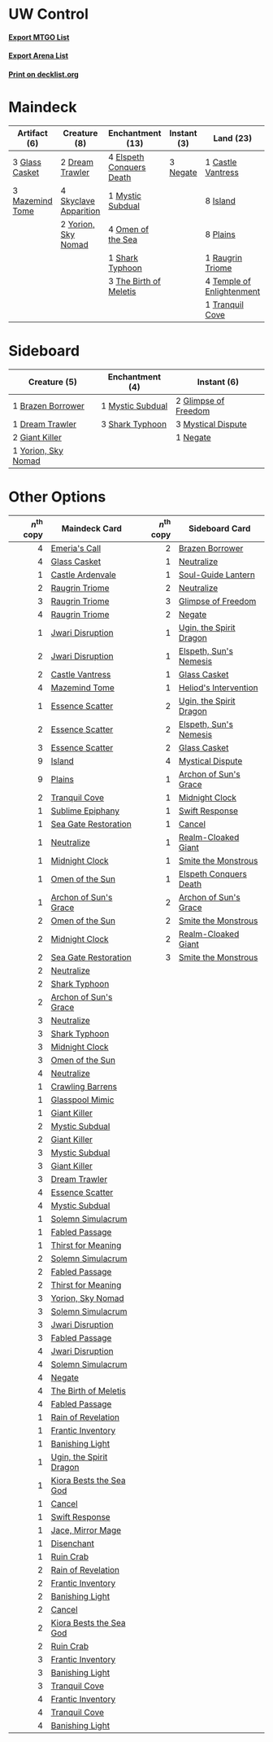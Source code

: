 # UW Control

#### [Export MTGO List](../collection/UW%20Control/UW%20Control.txt)
#### [Export Arena List](../collection/UW%20Control/UW%20Control_arena.txt)
#### [Print on decklist.org](http://decklist.org/?deckmain=1%09Castle%20Vantress%0A2%09Dream%20Trawler%0A4%09Elspeth%20Conquers%20Death%0A3%09Emeria's%20Call%0A3%09Glass%20Casket%0A8%09Island%0A3%09Mazemind%20Tome%0A1%09Mystic%20Subdual%0A3%09Negate%0A4%09Omen%20of%20the%20Sea%0A8%09Plains%0A1%09Raugrin%20Triome%0A1%09Shark%20Typhoon%0A4%09Shatter%20the%20Sky%0A4%09Skyclave%20Apparition%0A4%09Temple%20of%20Enlightenment%0A3%09The%20Birth%20of%20Meletis%0A1%09Tranquil%20Cove%0A2%09Yorion,%20Sky%20Nomad&deckside=1%09Brazen%20Borrower%0A1%09Dream%20Trawler%0A2%09Giant%20Killer%0A2%09Glimpse%20of%20Freedom%0A1%09Mystic%20Subdual%0A3%09Mystical%20Dispute%0A1%09Negate%0A3%09Shark%20Typhoon%0A1%09Yorion,%20Sky%20Nomad)
# Maindeck

|                                       Artifact (6)                                       |                                          Creature (8)                                          |                                         Enchantment (13)                                          |                                    Instant (3)                                    |                                             Land (23)                                              |                                        Sorcery (7)                                         |
|------------------------------------------------------------------------------------------|------------------------------------------------------------------------------------------------|---------------------------------------------------------------------------------------------------|-----------------------------------------------------------------------------------|----------------------------------------------------------------------------------------------------|--------------------------------------------------------------------------------------------|
|3 [Glass Casket](http://gatherer.wizards.com/Pages/Card/Details.aspx?multiverseid=472977) |2 [Dream Trawler](http://gatherer.wizards.com/Pages/Card/Details.aspx?multiverseid=476465)      |4 [Elspeth Conquers Death](http://gatherer.wizards.com/Pages/Card/Details.aspx?multiverseid=476264)|3 [Negate](http://gatherer.wizards.com/Pages/Card/Details.aspx?multiverseid=423707)|1 [Castle Vantress](http://gatherer.wizards.com/Pages/Card/Details.aspx?multiverseid=473204)        |3 [Emeria's Call](http://gatherer.wizards.com/Pages/Card/Details.aspx?multiverseid=491633)  |
|3 [Mazemind Tome](http://gatherer.wizards.com/Pages/Card/Details.aspx?multiverseid=485555)|4 [Skyclave Apparition](http://gatherer.wizards.com/Pages/Card/Details.aspx?multiverseid=495603)|1 [Mystic Subdual](http://gatherer.wizards.com/Pages/Card/Details.aspx?multiverseid=479577)        |                                                                                   |8 [Island](http://gatherer.wizards.com/Pages/Card/Details.aspx?multiverseid=439857)                 |4 [Shatter the Sky](http://gatherer.wizards.com/Pages/Card/Details.aspx?multiverseid=476288)|
|                                                                                          |2 [Yorion, Sky Nomad](http://gatherer.wizards.com/Pages/Card/Details.aspx?multiverseid=479752)  |4 [Omen of the Sea](http://gatherer.wizards.com/Pages/Card/Details.aspx?multiverseid=476309)       |                                                                                   |8 [Plains](http://gatherer.wizards.com/Pages/Card/Details.aspx?multiverseid=439856)                 |                                                                                            |
|                                                                                          |                                                                                                |1 [Shark Typhoon](http://gatherer.wizards.com/Pages/Card/Details.aspx?multiverseid=479587)         |                                                                                   |1 [Raugrin Triome](http://gatherer.wizards.com/Pages/Card/Details.aspx?multiverseid=479771)         |                                                                                            |
|                                                                                          |                                                                                                |3 [The Birth of Meletis](http://gatherer.wizards.com/Pages/Card/Details.aspx?multiverseid=476256)  |                                                                                   |4 [Temple of Enlightenment](http://gatherer.wizards.com/Pages/Card/Details.aspx?multiverseid=378535)|                                                                                            |
|                                                                                          |                                                                                                |                                                                                                   |                                                                                   |1 [Tranquil Cove](http://gatherer.wizards.com/Pages/Card/Details.aspx?multiverseid=451243)          |                                                                                            |


# Sideboard

|                                         Creature (5)                                         |                                      Enchantment (4)                                      |                                          Instant (6)                                          |
|----------------------------------------------------------------------------------------------|-------------------------------------------------------------------------------------------|-----------------------------------------------------------------------------------------------|
|1 [Brazen Borrower](http://gatherer.wizards.com/Pages/Card/Details.aspx?multiverseid=473001)  |1 [Mystic Subdual](http://gatherer.wizards.com/Pages/Card/Details.aspx?multiverseid=479577)|2 [Glimpse of Freedom](http://gatherer.wizards.com/Pages/Card/Details.aspx?multiverseid=476301)|
|1 [Dream Trawler](http://gatherer.wizards.com/Pages/Card/Details.aspx?multiverseid=476465)    |3 [Shark Typhoon](http://gatherer.wizards.com/Pages/Card/Details.aspx?multiverseid=479587) |3 [Mystical Dispute](http://gatherer.wizards.com/Pages/Card/Details.aspx?multiverseid=473020)  |
|2 [Giant Killer](http://gatherer.wizards.com/Pages/Card/Details.aspx?multiverseid=472976)     |                                                                                           |1 [Negate](http://gatherer.wizards.com/Pages/Card/Details.aspx?multiverseid=423707)            |
|1 [Yorion, Sky Nomad](http://gatherer.wizards.com/Pages/Card/Details.aspx?multiverseid=479752)|                                                                                           |                                                                                               |


# Other Options

|*n*<sup>th</sup> copy|                                          Maindeck Card                                           |*n*<sup>th</sup> copy|                                          Sideboard Card                                          |
|--------------------:|--------------------------------------------------------------------------------------------------|--------------------:|--------------------------------------------------------------------------------------------------|
|                    4|[Emeria's Call](http://gatherer.wizards.com/Pages/Card/Details.aspx?multiverseid=491633)          |                    2|[Brazen Borrower](http://gatherer.wizards.com/Pages/Card/Details.aspx?multiverseid=473001)        |
|                    4|[Glass Casket](http://gatherer.wizards.com/Pages/Card/Details.aspx?multiverseid=472977)           |                    1|[Neutralize](http://gatherer.wizards.com/Pages/Card/Details.aspx?multiverseid=479579)             |
|                    1|[Castle Ardenvale](http://gatherer.wizards.com/Pages/Card/Details.aspx?multiverseid=473200)       |                    1|[Soul-Guide Lantern](http://gatherer.wizards.com/Pages/Card/Details.aspx?multiverseid=476488)     |
|                    2|[Raugrin Triome](http://gatherer.wizards.com/Pages/Card/Details.aspx?multiverseid=479771)         |                    2|[Neutralize](http://gatherer.wizards.com/Pages/Card/Details.aspx?multiverseid=479579)             |
|                    3|[Raugrin Triome](http://gatherer.wizards.com/Pages/Card/Details.aspx?multiverseid=479771)         |                    3|[Glimpse of Freedom](http://gatherer.wizards.com/Pages/Card/Details.aspx?multiverseid=476301)     |
|                    4|[Raugrin Triome](http://gatherer.wizards.com/Pages/Card/Details.aspx?multiverseid=479771)         |                    2|[Negate](http://gatherer.wizards.com/Pages/Card/Details.aspx?multiverseid=423707)                 |
|                    1|[Jwari Disruption](http://gatherer.wizards.com/Pages/Card/Details.aspx?multiverseid=491693)       |                    1|[Ugin, the Spirit Dragon](http://gatherer.wizards.com/Pages/Card/Details.aspx?multiverseid=391948)|
|                    2|[Jwari Disruption](http://gatherer.wizards.com/Pages/Card/Details.aspx?multiverseid=491693)       |                    1|[Elspeth, Sun's Nemesis](http://gatherer.wizards.com/Pages/Card/Details.aspx?multiverseid=476265) |
|                    2|[Castle Vantress](http://gatherer.wizards.com/Pages/Card/Details.aspx?multiverseid=473204)        |                    1|[Glass Casket](http://gatherer.wizards.com/Pages/Card/Details.aspx?multiverseid=472977)           |
|                    4|[Mazemind Tome](http://gatherer.wizards.com/Pages/Card/Details.aspx?multiverseid=485555)          |                    1|[Heliod's Intervention](http://gatherer.wizards.com/Pages/Card/Details.aspx?multiverseid=476270)  |
|                    1|[Essence Scatter](http://gatherer.wizards.com/Pages/Card/Details.aspx?multiverseid=426754)        |                    2|[Ugin, the Spirit Dragon](http://gatherer.wizards.com/Pages/Card/Details.aspx?multiverseid=391948)|
|                    2|[Essence Scatter](http://gatherer.wizards.com/Pages/Card/Details.aspx?multiverseid=426754)        |                    2|[Elspeth, Sun's Nemesis](http://gatherer.wizards.com/Pages/Card/Details.aspx?multiverseid=476265) |
|                    3|[Essence Scatter](http://gatherer.wizards.com/Pages/Card/Details.aspx?multiverseid=426754)        |                    2|[Glass Casket](http://gatherer.wizards.com/Pages/Card/Details.aspx?multiverseid=472977)           |
|                    9|[Island](http://gatherer.wizards.com/Pages/Card/Details.aspx?multiverseid=439857)                 |                    4|[Mystical Dispute](http://gatherer.wizards.com/Pages/Card/Details.aspx?multiverseid=473020)       |
|                    9|[Plains](http://gatherer.wizards.com/Pages/Card/Details.aspx?multiverseid=439856)                 |                    1|[Archon of Sun's Grace](http://gatherer.wizards.com/Pages/Card/Details.aspx?multiverseid=476254)  |
|                    2|[Tranquil Cove](http://gatherer.wizards.com/Pages/Card/Details.aspx?multiverseid=451243)          |                    1|[Midnight Clock](http://gatherer.wizards.com/Pages/Card/Details.aspx?multiverseid=473016)         |
|                    1|[Sublime Epiphany](http://gatherer.wizards.com/Pages/Card/Details.aspx?multiverseid=488254)       |                    1|[Swift Response](http://gatherer.wizards.com/Pages/Card/Details.aspx?multiverseid=485363)         |
|                    1|[Sea Gate Restoration](http://gatherer.wizards.com/Pages/Card/Details.aspx?multiverseid=491706)   |                    1|[Cancel](http://gatherer.wizards.com/Pages/Card/Details.aspx?multiverseid=129882)                 |
|                    1|[Neutralize](http://gatherer.wizards.com/Pages/Card/Details.aspx?multiverseid=479579)             |                    1|[Realm-Cloaked Giant](http://gatherer.wizards.com/Pages/Card/Details.aspx?multiverseid=472988)    |
|                    1|[Midnight Clock](http://gatherer.wizards.com/Pages/Card/Details.aspx?multiverseid=473016)         |                    1|[Smite the Monstrous](http://gatherer.wizards.com/Pages/Card/Details.aspx?multiverseid=402042)    |
|                    1|[Omen of the Sun](http://gatherer.wizards.com/Pages/Card/Details.aspx?multiverseid=476281)        |                    1|[Elspeth Conquers Death](http://gatherer.wizards.com/Pages/Card/Details.aspx?multiverseid=476264) |
|                    1|[Archon of Sun's Grace](http://gatherer.wizards.com/Pages/Card/Details.aspx?multiverseid=476254)  |                    2|[Archon of Sun's Grace](http://gatherer.wizards.com/Pages/Card/Details.aspx?multiverseid=476254)  |
|                    2|[Omen of the Sun](http://gatherer.wizards.com/Pages/Card/Details.aspx?multiverseid=476281)        |                    2|[Smite the Monstrous](http://gatherer.wizards.com/Pages/Card/Details.aspx?multiverseid=402042)    |
|                    2|[Midnight Clock](http://gatherer.wizards.com/Pages/Card/Details.aspx?multiverseid=473016)         |                    2|[Realm-Cloaked Giant](http://gatherer.wizards.com/Pages/Card/Details.aspx?multiverseid=472988)    |
|                    2|[Sea Gate Restoration](http://gatherer.wizards.com/Pages/Card/Details.aspx?multiverseid=491706)   |                    3|[Smite the Monstrous](http://gatherer.wizards.com/Pages/Card/Details.aspx?multiverseid=402042)    |
|                    2|[Neutralize](http://gatherer.wizards.com/Pages/Card/Details.aspx?multiverseid=479579)             |                     |                                                                                                  |
|                    2|[Shark Typhoon](http://gatherer.wizards.com/Pages/Card/Details.aspx?multiverseid=479587)          |                     |                                                                                                  |
|                    2|[Archon of Sun's Grace](http://gatherer.wizards.com/Pages/Card/Details.aspx?multiverseid=476254)  |                     |                                                                                                  |
|                    3|[Neutralize](http://gatherer.wizards.com/Pages/Card/Details.aspx?multiverseid=479579)             |                     |                                                                                                  |
|                    3|[Shark Typhoon](http://gatherer.wizards.com/Pages/Card/Details.aspx?multiverseid=479587)          |                     |                                                                                                  |
|                    3|[Midnight Clock](http://gatherer.wizards.com/Pages/Card/Details.aspx?multiverseid=473016)         |                     |                                                                                                  |
|                    3|[Omen of the Sun](http://gatherer.wizards.com/Pages/Card/Details.aspx?multiverseid=476281)        |                     |                                                                                                  |
|                    4|[Neutralize](http://gatherer.wizards.com/Pages/Card/Details.aspx?multiverseid=479579)             |                     |                                                                                                  |
|                    1|[Crawling Barrens](http://gatherer.wizards.com/Pages/Card/Details.aspx?multiverseid=491917)       |                     |                                                                                                  |
|                    1|[Glasspool Mimic](http://gatherer.wizards.com/Pages/Card/Details.aspx?multiverseid=491688)        |                     |                                                                                                  |
|                    1|[Giant Killer](http://gatherer.wizards.com/Pages/Card/Details.aspx?multiverseid=472976)           |                     |                                                                                                  |
|                    2|[Mystic Subdual](http://gatherer.wizards.com/Pages/Card/Details.aspx?multiverseid=479577)         |                     |                                                                                                  |
|                    2|[Giant Killer](http://gatherer.wizards.com/Pages/Card/Details.aspx?multiverseid=472976)           |                     |                                                                                                  |
|                    3|[Mystic Subdual](http://gatherer.wizards.com/Pages/Card/Details.aspx?multiverseid=479577)         |                     |                                                                                                  |
|                    3|[Giant Killer](http://gatherer.wizards.com/Pages/Card/Details.aspx?multiverseid=472976)           |                     |                                                                                                  |
|                    3|[Dream Trawler](http://gatherer.wizards.com/Pages/Card/Details.aspx?multiverseid=476465)          |                     |                                                                                                  |
|                    4|[Essence Scatter](http://gatherer.wizards.com/Pages/Card/Details.aspx?multiverseid=426754)        |                     |                                                                                                  |
|                    4|[Mystic Subdual](http://gatherer.wizards.com/Pages/Card/Details.aspx?multiverseid=479577)         |                     |                                                                                                  |
|                    1|[Solemn Simulacrum](http://gatherer.wizards.com/Pages/Card/Details.aspx?multiverseid=389682)      |                     |                                                                                                  |
|                    1|[Fabled Passage](http://gatherer.wizards.com/Pages/Card/Details.aspx?multiverseid=473206)         |                     |                                                                                                  |
|                    1|[Thirst for Meaning](http://gatherer.wizards.com/Pages/Card/Details.aspx?multiverseid=476325)     |                     |                                                                                                  |
|                    2|[Solemn Simulacrum](http://gatherer.wizards.com/Pages/Card/Details.aspx?multiverseid=389682)      |                     |                                                                                                  |
|                    2|[Fabled Passage](http://gatherer.wizards.com/Pages/Card/Details.aspx?multiverseid=473206)         |                     |                                                                                                  |
|                    2|[Thirst for Meaning](http://gatherer.wizards.com/Pages/Card/Details.aspx?multiverseid=476325)     |                     |                                                                                                  |
|                    3|[Yorion, Sky Nomad](http://gatherer.wizards.com/Pages/Card/Details.aspx?multiverseid=479752)      |                     |                                                                                                  |
|                    3|[Solemn Simulacrum](http://gatherer.wizards.com/Pages/Card/Details.aspx?multiverseid=389682)      |                     |                                                                                                  |
|                    3|[Jwari Disruption](http://gatherer.wizards.com/Pages/Card/Details.aspx?multiverseid=491693)       |                     |                                                                                                  |
|                    3|[Fabled Passage](http://gatherer.wizards.com/Pages/Card/Details.aspx?multiverseid=473206)         |                     |                                                                                                  |
|                    4|[Jwari Disruption](http://gatherer.wizards.com/Pages/Card/Details.aspx?multiverseid=491693)       |                     |                                                                                                  |
|                    4|[Solemn Simulacrum](http://gatherer.wizards.com/Pages/Card/Details.aspx?multiverseid=389682)      |                     |                                                                                                  |
|                    4|[Negate](http://gatherer.wizards.com/Pages/Card/Details.aspx?multiverseid=423707)                 |                     |                                                                                                  |
|                    4|[The Birth of Meletis](http://gatherer.wizards.com/Pages/Card/Details.aspx?multiverseid=476256)   |                     |                                                                                                  |
|                    4|[Fabled Passage](http://gatherer.wizards.com/Pages/Card/Details.aspx?multiverseid=473206)         |                     |                                                                                                  |
|                    1|[Rain of Revelation](http://gatherer.wizards.com/Pages/Card/Details.aspx?multiverseid=464014)     |                     |                                                                                                  |
|                    1|[Frantic Inventory](http://gatherer.wizards.com/Pages/Card/Details.aspx?multiverseid=485373)      |                     |                                                                                                  |
|                    1|[Banishing Light](http://gatherer.wizards.com/Pages/Card/Details.aspx?multiverseid=405135)        |                     |                                                                                                  |
|                    1|[Ugin, the Spirit Dragon](http://gatherer.wizards.com/Pages/Card/Details.aspx?multiverseid=391948)|                     |                                                                                                  |
|                    1|[Kiora Bests the Sea God](http://gatherer.wizards.com/Pages/Card/Details.aspx?multiverseid=476303)|                     |                                                                                                  |
|                    1|[Cancel](http://gatherer.wizards.com/Pages/Card/Details.aspx?multiverseid=129882)                 |                     |                                                                                                  |
|                    1|[Swift Response](http://gatherer.wizards.com/Pages/Card/Details.aspx?multiverseid=485363)         |                     |                                                                                                  |
|                    1|[Jace, Mirror Mage](http://gatherer.wizards.com/Pages/Card/Details.aspx?multiverseid=495153)      |                     |                                                                                                  |
|                    1|[Disenchant](http://gatherer.wizards.com/Pages/Card/Details.aspx?multiverseid=847)                |                     |                                                                                                  |
|                    1|[Ruin Crab](http://gatherer.wizards.com/Pages/Card/Details.aspx?multiverseid=495191)              |                     |                                                                                                  |
|                    2|[Rain of Revelation](http://gatherer.wizards.com/Pages/Card/Details.aspx?multiverseid=464014)     |                     |                                                                                                  |
|                    2|[Frantic Inventory](http://gatherer.wizards.com/Pages/Card/Details.aspx?multiverseid=485373)      |                     |                                                                                                  |
|                    2|[Banishing Light](http://gatherer.wizards.com/Pages/Card/Details.aspx?multiverseid=405135)        |                     |                                                                                                  |
|                    2|[Cancel](http://gatherer.wizards.com/Pages/Card/Details.aspx?multiverseid=129882)                 |                     |                                                                                                  |
|                    2|[Kiora Bests the Sea God](http://gatherer.wizards.com/Pages/Card/Details.aspx?multiverseid=476303)|                     |                                                                                                  |
|                    2|[Ruin Crab](http://gatherer.wizards.com/Pages/Card/Details.aspx?multiverseid=495191)              |                     |                                                                                                  |
|                    3|[Frantic Inventory](http://gatherer.wizards.com/Pages/Card/Details.aspx?multiverseid=485373)      |                     |                                                                                                  |
|                    3|[Banishing Light](http://gatherer.wizards.com/Pages/Card/Details.aspx?multiverseid=405135)        |                     |                                                                                                  |
|                    3|[Tranquil Cove](http://gatherer.wizards.com/Pages/Card/Details.aspx?multiverseid=451243)          |                     |                                                                                                  |
|                    4|[Frantic Inventory](http://gatherer.wizards.com/Pages/Card/Details.aspx?multiverseid=485373)      |                     |                                                                                                  |
|                    4|[Tranquil Cove](http://gatherer.wizards.com/Pages/Card/Details.aspx?multiverseid=451243)          |                     |                                                                                                  |
|                    4|[Banishing Light](http://gatherer.wizards.com/Pages/Card/Details.aspx?multiverseid=405135)        |                     |                                                                                                  |

